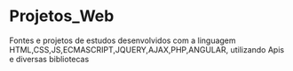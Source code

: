 # Projetos_Web
Fontes e projetos de estudos desenvolvidos com a linguagem HTML,CSS,JS,ECMASCRIPT,JQUERY,AJAX,PHP,ANGULAR, utilizando Apis e diversas bibliotecas

